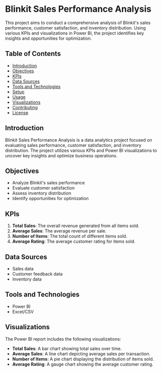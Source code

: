# Blinkit Sales Performance Analysis

This project aims to conduct a comprehensive analysis of Blinkit's sales performance, customer satisfaction, and inventory distribution. Using various KPIs and visualizations in Power BI, the project identifies key insights and opportunities for optimization.

## Table of Contents
- [Introduction](#introduction)
- [Objectives](#objectives)
- [KPIs](#kpis)
- [Data Sources](#data-sources)
- [Tools and Technologies](#tools-and-technologies)
- [Setup](#setup)
- [Usage](#usage)
- [Visualizations](#visualizations)
- [Contributing](#contributing)
- [License](#license)

## Introduction
Blinkit Sales Performance Analysis is a data analytics project focused on evaluating sales performance, customer satisfaction, and inventory distribution. The project utilizes various KPIs and Power BI visualizations to uncover key insights and optimize business operations.

## Objectives
- Analyze Blinkit's sales performance
- Evaluate customer satisfaction
- Assess inventory distribution
- Identify opportunities for optimization

## KPIs
1. **Total Sales**: The overall revenue generated from all items sold.
2. **Average Sales**: The average revenue per sale.
3. **Number of Items**: The total count of different items sold.
4. **Average Rating**: The average customer rating for items sold.

## Data Sources
- Sales data
- Customer feedback data
- Inventory data

## Tools and Technologies
- Power BI
- Excel/CSV


## Visualizations
The Power BI report includes the following visualizations:
- **Total Sales**: A bar chart showing total sales over time.
- **Average Sales**: A line chart depicting average sales per transaction.
- **Number of Items**: A pie chart displaying the distribution of items sold.
- **Average Rating**: A gauge chart showing the average customer rating.


